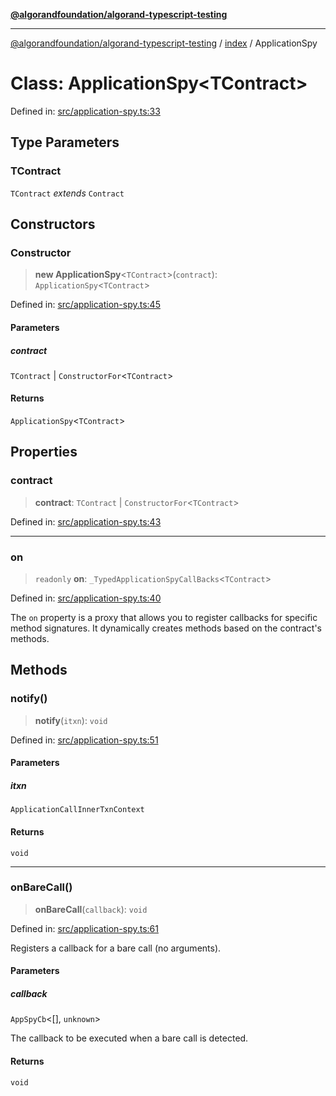 [**@algorandfoundation/algorand-typescript-testing**](../../README.md)

***

[@algorandfoundation/algorand-typescript-testing](../../README.md) / [index](../README.md) / ApplicationSpy

# Class: ApplicationSpy\<TContract\>

Defined in: [src/application-spy.ts:33](https://github.com/algorandfoundation/algorand-typescript-testing/blob/main/src/application-spy.ts#L33)

## Type Parameters

### TContract

`TContract` *extends* `Contract`

## Constructors

### Constructor

> **new ApplicationSpy**\<`TContract`\>(`contract`): `ApplicationSpy`\<`TContract`\>

Defined in: [src/application-spy.ts:45](https://github.com/algorandfoundation/algorand-typescript-testing/blob/main/src/application-spy.ts#L45)

#### Parameters

##### contract

`TContract` | `ConstructorFor`\<`TContract`\>

#### Returns

`ApplicationSpy`\<`TContract`\>

## Properties

### contract

> **contract**: `TContract` \| `ConstructorFor`\<`TContract`\>

Defined in: [src/application-spy.ts:43](https://github.com/algorandfoundation/algorand-typescript-testing/blob/main/src/application-spy.ts#L43)

***

### on

> `readonly` **on**: `_TypedApplicationSpyCallBacks`\<`TContract`\>

Defined in: [src/application-spy.ts:40](https://github.com/algorandfoundation/algorand-typescript-testing/blob/main/src/application-spy.ts#L40)

The `on` property is a proxy that allows you to register callbacks for specific method signatures.
It dynamically creates methods based on the contract's methods.

## Methods

### notify()

> **notify**(`itxn`): `void`

Defined in: [src/application-spy.ts:51](https://github.com/algorandfoundation/algorand-typescript-testing/blob/main/src/application-spy.ts#L51)

#### Parameters

##### itxn

`ApplicationCallInnerTxnContext`

#### Returns

`void`

***

### onBareCall()

> **onBareCall**(`callback`): `void`

Defined in: [src/application-spy.ts:61](https://github.com/algorandfoundation/algorand-typescript-testing/blob/main/src/application-spy.ts#L61)

Registers a callback for a bare call (no arguments).

#### Parameters

##### callback

`AppSpyCb`\<\[\], `unknown`\>

The callback to be executed when a bare call is detected.

#### Returns

`void`
